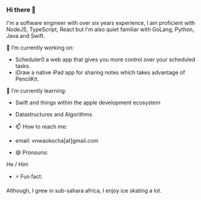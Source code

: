 ### Hi there 👋

I'm a software engineer with over six years experience, I am proficient with NodeJS, TypeScript, React but I'm also quiet familiar with GoLang, Python, Java and Swift.

🔭 I’m currently working on: 
  
- Scheduler0 a web app that gives you more control over your scheduled tasks.
- iDraw a native iPad app for sharing notes which takes advantage of PencilKit. 

🌱 I’m currently learning:

- Swift and things within the apple development ecosystem
- Datastructures and Algorithms

- 📫 How to reach me:

- email: vnwaokocha[at]gmail.com

- 😄 Pronouns: 

He / Him

- ⚡ Fun fact:

Although, I grew in sub-sahara africa, I enjoy ice skating a lot.

<!--
**victorlenerd/victorlenerd** is a ✨ _special_ ✨ repository because its `README.md` (this file) appears on your GitHub profile.

Here are some ideas to get you started:

- 🔭 I’m currently working on ...
- 🌱 I’m currently learning ...
- 👯 I’m looking to collaborate on ...
- 🤔 I’m looking for help with ...
- 💬 Ask me about ...
- 📫 How to reach me: ...
- 😄 Pronouns: ...
- ⚡ Fun fact: ...
-->
